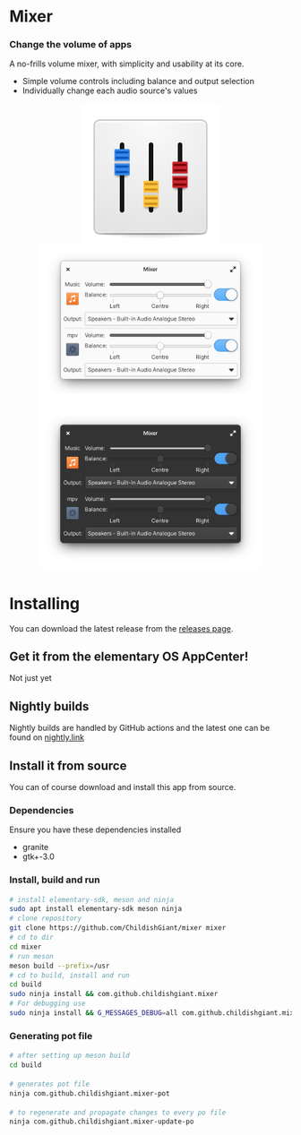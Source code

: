 # Mixer
### Change the volume of apps

A no-frills volume mixer, with simplicity and usability at its core.

* Simple volume controls including balance and output selection
* Individually change each audio source's values

<p align="center">
<img width="250" src="data/icons/com.github.childishgiant.mixer.svg" alt="Logo">
<br>
<img width="400" src="docs/light.png" alt="Light mode">
<img width="400" src="docs/dark.png" alt="Dark mode">
</p>

# Installing

You can download the latest release from the [releases page](https://github.com/childishgiant/mixer/releases).


## Get it from the elementary OS AppCenter!

<!-- [![Get it on AppCenter](https://appcenter.elementary.io/badge.svg)](https://appcenter.elementary.io/mixer)

This app is available on the elementary OS AppCenter. -->

Not just yet

## Nightly builds

Nightly builds are handled by GitHub actions and the latest one can be found on [nightly.link](https://nightly.link/ChildishGiant/mixer/workflows/ci/main/Mixer.zip)
## Install it from source

You can of course download and install this app from source.

### Dependencies

Ensure you have these dependencies installed

* granite
* gtk+-3.0

### Install, build and run

```bash
# install elementary-sdk, meson and ninja
sudo apt install elementary-sdk meson ninja
# clone repository
git clone https://github.com/ChildishGiant/mixer mixer
# cd to dir
cd mixer
# run meson
meson build --prefix=/usr
# cd to build, install and run
cd build
sudo ninja install && com.github.childishgiant.mixer
# For debugging use
sudo ninja install && G_MESSAGES_DEBUG=all com.github.childishgiant.mixer
```

### Generating pot file

```bash
# after setting up meson build
cd build

# generates pot file
ninja com.github.childishgiant.mixer-pot

# to regenerate and propagate changes to every po file
ninja com.github.childishgiant.mixer-update-po
```
